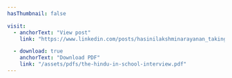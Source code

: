 ```yaml
---
hasThumbnail: false

visit:
  - anchorText: "View post"
    link: "https://www.linkedin.com/posts/hasinilakshminarayanan_taking-tech-to-everyone-gourav-khungar-ugcPost-6949669432113672192-h-ec"

  - download: true
    anchorText: "Download PDF"
    link: "/assets/pdfs/the-hindu-in-school-interview.pdf"
---
```

